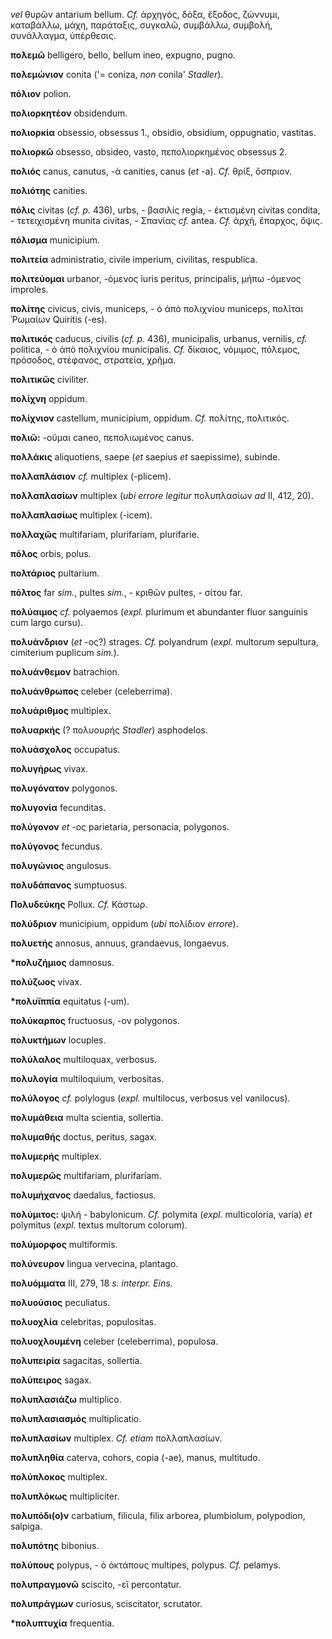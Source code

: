 *vel* θυρῶν antarium bellum. *Cf.* ἀρχηγός, δόξα, ἔξοδος, ζώννυμι,
καταβάλλω, μάχη, παράταξις, συγκαλῶ, συμβάλλω, συμβολή, συνάλλαγμα,
ὑπέρθεσις.

**πολεμῶ** belligero, bello, bellum ineo, expugno, pugno.

**πολεμώνιον** conita ('= coniza, *non* conila' *Stadler*).

**πόλιον** polion.

**πολιορκητέον** obsidendum.

**πολιορκία** obsessio, obsessus 1., obsidio, obsidium, oppugnatio,
vastitas.

**πολιορκῶ** obsesso, obsideo, vasto, πεπολιορκημένος obsessus 2.

**πολιός** canus, canutus, -ά canities, canus (*et* -a). *Cf.* θρίξ,
ὄσπριον.

**πολιότης** canities.

**πόλις** civitas (*cf. p.* 436), urbs, - βασιλίς regia, - ἐκτισμένη
civitas condita, - τετειχισμένη munita civitas, - Σπανίας *cf.* antea.
*Cf.* ἀρχή, ἔπαρχος, ὄψις.

**πόλισμα** municipium.

**πολιτεία** administratio, civile imperium, civilitas, respublica.

**πολιτεύομαι** urbanor, -όμενος iuris peritus, principalis, μήπω
-όμενος improles.

**πολίτης** civicus, civis, municeps, - ὁ ἀπὸ πολιχνίου municeps,
πολῖται Ῥωμαίων Quiritis (-es).

**πολιτικός** caducus, civilis (*cf. p.* 436), municipalis, urbanus,
vernilis, *cf.* politica, - ὁ ἀπὸ πολιχνίου municipalis. *Cf.* δίκαιος,
νόμιμος, πόλεμος, πρόσοδος, στέφανος, στρατεία, χρῆμα.

**πολιτικῶς** civiliter.

**πολίχνη** oppidum.

**πολίχνιον** castellum, municipium, oppidum. *Cf.* πολίτης, πολιτικός.

**πολιῶ:** -οῦμαι caneo, πεπολιωμένος canus.

**πολλάκις** aliquotiens, saepe (*et* saepius *et* saepissime), subinde.

**πολλαπλάσιον** *cf.* multiplex (-plicem).

**πολλαπλασίων** multiplex (*ubi errore legitur* πολυπλασίων *ad* II,
412, 20).

**πολλαπλασίως** multiplex (-icem).

**πολλαχῶς** multifariam, plurifariam, plurifarie.

**πόλος** orbis, polus.

**πολτάριος** pultarium.

**πόλτος** far *sim.*, pultes *sim.*, - κριθῶν pultes, - σίτου far.

**πολύαιμος** *cf.* polyaemos (*expl.* plurimum et abundanter fluor
sanguinis cum largo cursu).

**πολυάνδριον** (*et* -ος?) strages. *Cf.* polyandrum (*expl.* multorum
sepultura, cimiterium puplicum *sim.*).

**πολυάνθεμον** batrachion.

**πολυάνθρωπος** celeber (celeberrima).

**πολυάριθμος** multiplex.

**πολυαρκής** (? πολυουρής *Stadler*) asphodelos.

**πολυάσχολος** occupatus.

**πολυγήρως** vivax.

**πολυγόνατον** polygonos.

**πολυγονία** fecunditas.

**πολύγονον** *et* -ος parietaria, personacia, polygonos.

**πολύγονος** fecundus.

**πολυγώνιος** angulosus.

**πολυδάπανος** sumptuosus.

**Πολυδεύκης** Pollux. *Cf.* Κάστωρ.

**πολύδριον** municipium, oppidum (*ubi* πολίδιον *errore*).

**πολυετής** annosus, annuus, grandaevus, longaevus.

**\*πολυζήμιος** damnosus.

**πολύζωος** vivax.

**\*πολυϊππία** equitatus (-um).

**πολύκαρπος** fructuosus, -ον polygonos.

**πολυκτήμων** locuples.

**πολύλαλος** multiloquax, verbosus.

**πολυλογία** multiloquium, verbositas.

**πολύλογος** *cf.* polylogus (*expl.* multilocus, verbosus vel
vanilocus).

**πολυμάθεια** multa scientia, sollertia.

**πολυμαθής** doctus, peritus, sagax.

**πολυμερής** multiplex.

**πολυμερῶς** multifariam, plurifariam.

**πολυμήχανος** daedalus, factiosus.

**πολύμιτος:** ψιλή - babylonicum. *Cf.* polymita (*expl.* multicoloria,
varia) *et* polymitus (*expl.* textus multorum colorum).

**πολύμορφος** multiformis.

**πολύνευρον** lingua vervecina, plantago.

**πολυόμματα** III, 279, 18 *s. interpr. Eins.*

**πολυούσιος** peculiatus.

**πολυοχλία** celebritas, populositas.

**πολυοχλουμένη** celeber (celeberrima), populosa.

**πολυπειρία** sagacitas, sollertia.

**πολύπειρος** sagax.

**πολυπλασιάζω** multiplico.

**πολυπλασιασμός** multiplicatio.

**πολυπλασίων** multiplex. *Cf. etiam* πολλαπλασίων.

**πολυπληθία** caterva, cohors, copia (-ae), manus, multitudo.

**πολύπλοκος** multiplex.

**πολυπλόκως** multipliciter.

**πολυπόδι(ο)ν** carbatium, filicula, filix arborea, plumbiolum,
polypodion, salpiga.

**πολυπότης** bibonius.

**πολύπους** polypus, - ὁ ὀκτάπους multipes, polypus. *Cf.* pelamys.

**πολυπραγμονῶ** sciscito, -εῖ percontatur.

**πολυπράγμων** curiosus, sciscitator, scrutator.

**\*πολυπτυχία** frequentia.
